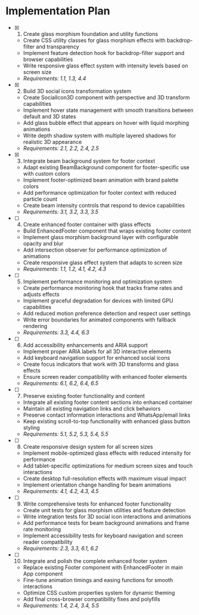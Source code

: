 # Implementation Plan

- [x] 1. Create glass morphism foundation and utility functions
  - Create CSS utility classes for glass morphism effects with backdrop-filter and transparency
  - Implement feature detection hook for backdrop-filter support and browser capabilities
  - Write responsive glass effect system with intensity levels based on screen size
  - _Requirements: 1.1, 1.3, 4.4_

- [x] 2. Build 3D social icons transformation system
  - Create SocialIcon3D component with perspective and 3D transform capabilities
  - Implement hover state management with smooth transitions between default and 3D states
  - Add glass bubble effect that appears on hover with liquid morphing animations
  - Write depth shadow system with multiple layered shadows for realistic 3D appearance
  - _Requirements: 2.1, 2.2, 2.4, 2.5_

- [x] 3. Integrate beam background system for footer context
  - Adapt existing BeamBackground component for footer-specific use with custom colors
  - Implement footer-optimized beam animation with brand palette colors
  - Add performance optimization for footer context with reduced particle count
  - Create beam intensity controls that respond to device capabilities
  - _Requirements: 3.1, 3.2, 3.3, 3.5_

- [ ] 4. Create enhanced footer container with glass effects
  - Build EnhancedFooter component that wraps existing footer content
  - Implement glass morphism background layer with configurable opacity and blur
  - Add intersection observer for performance optimization of animations
  - Create responsive glass effect system that adapts to screen size
  - _Requirements: 1.1, 1.2, 4.1, 4.2, 4.3_

- [ ] 5. Implement performance monitoring and optimization system
  - Create performance monitoring hook that tracks frame rates and adjusts effects
  - Implement graceful degradation for devices with limited GPU capabilities
  - Add reduced motion preference detection and respect user settings
  - Write error boundaries for animated components with fallback rendering
  - _Requirements: 3.3, 4.4, 6.3_

- [ ] 6. Add accessibility enhancements and ARIA support
  - Implement proper ARIA labels for all 3D interactive elements
  - Add keyboard navigation support for enhanced social icons
  - Create focus indicators that work with 3D transforms and glass effects
  - Ensure screen reader compatibility with enhanced footer elements
  - _Requirements: 6.1, 6.2, 6.4, 6.5_

- [ ] 7. Preserve existing footer functionality and content
  - Integrate all existing footer content sections into enhanced container
  - Maintain all existing navigation links and click behaviors
  - Preserve contact information interactions and WhatsApp/email links
  - Keep existing scroll-to-top functionality with enhanced glass button styling
  - _Requirements: 5.1, 5.2, 5.3, 5.4, 5.5_

- [ ] 8. Create responsive design system for all screen sizes
  - Implement mobile-optimized glass effects with reduced intensity for performance
  - Add tablet-specific optimizations for medium screen sizes and touch interactions
  - Create desktop full-resolution effects with maximum visual impact
  - Implement orientation change handling for beam animations
  - _Requirements: 4.1, 4.2, 4.3, 4.5_

- [ ] 9. Write comprehensive tests for enhanced footer functionality
  - Create unit tests for glass morphism utilities and feature detection
  - Write integration tests for 3D social icon interactions and animations
  - Add performance tests for beam background animations and frame rate monitoring
  - Implement accessibility tests for keyboard navigation and screen reader compatibility
  - _Requirements: 2.3, 3.3, 6.1, 6.2_

- [ ] 10. Integrate and polish the complete enhanced footer system
  - Replace existing Footer component with EnhancedFooter in main App component
  - Fine-tune animation timings and easing functions for smooth interactions
  - Optimize CSS custom properties system for dynamic theming
  - Add final cross-browser compatibility fixes and polyfills
  - _Requirements: 1.4, 2.4, 3.4, 5.5_